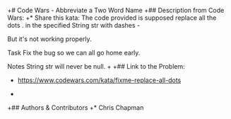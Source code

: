 +# Code Wars - Abbreviate a Two Word Name
+## Description from Code Wars: 
+* Share this kata:
The code provided is supposed replace all the dots . in the specified String str with dashes -

But it's not working properly.

Task
Fix the bug so we can all go home early.

Notes
String str will never be null.
+
+## Link to the Problem: 
* https://www.codewars.com/kata/fixme-replace-all-dots
+
+## Authors & Contributors 
+* Chris Chapman